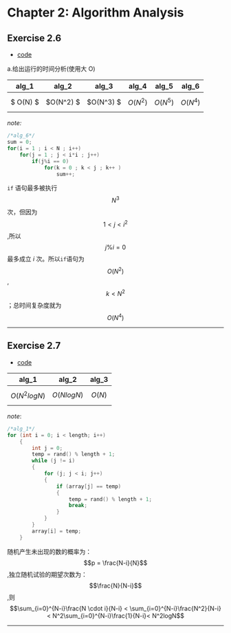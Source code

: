 # Chapter 2: Algorithm Analysis

## Exercise 2.6

+ [code](./ex2.6_algorithm-1.0.c)

a.给出运行的时间分析(使用大 O)

| alg_1    | alg_2     | alg_3     | alg_4       | alg_5      | alg_6      |
| -------- | --------- | --------- | ----------- | ---------- | ---------- |
| $ O(N) $ | $O(N^2) $ | $O(N^3) $ | $$O(N^2) $$ | $$O(N^5)$$ | $$O(N^4)$$ |

*note:*

````c
/*alg_6*/
sum = 0;
for(i = 1 ; i < N ; i++)
    for(j = 1 ; j < i*i ; j++)
        if(j%i == 0)
            for(k = 0 ; k < j ; k++ )
                sum++;
````

`if` 语句最多被执行$$N^3$$次，但因为$$1<j<i^2$$,所以$$ j \% i = 0$$最多成立 $i$ 次。所以`if`语句为$$O(N^2)$$,$$k < N^2$$ ；总时间复杂度就为$$O(N^4)$$ 

----



## Exercise 2.7

+ [code](./ex2.7_algorithm-1.0.c)

| alg_1          | alg_2        | alg_3      |
| -------------- | ------------ | ---------- |
| $$O(N^2logN)$$ | $$O(NlogN)$$ | $$ O(N) $$ |

*note*:

```C
/*alg_1*/
for (int i = 0; i < length; i++)
    {
        int j = 0;
        temp = rand() % length + 1;
        while (j != i)
        {
            for (j; j < i; j++)
            {
                if (array[j] == temp)
                {
                    temp = rand() % length + 1;
                    break;
                }
            }
        }
        array[i] = temp;
    }
```

随机产生未出现的数的概率为：$$p = \frac{N-i}{N}$$ ,独立随机试验的期望次数为：$$\frac{N}{N-i}$$,则$$\sum_{i=0}^{N-i}\frac{N \cdot i}{N-i} < \sum_{i=0}^{N-i}\frac{N^2}{N-i} < N^2\sum_{i=0}^{N-i}\frac{1}{N-i}< N^2logN$$ 

---

